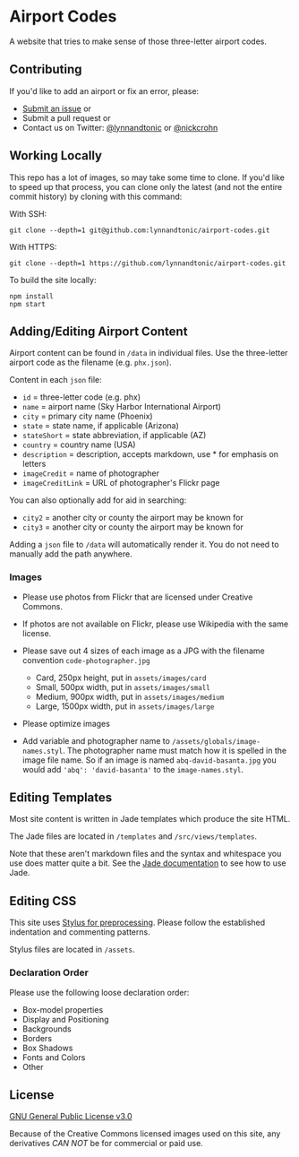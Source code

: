 # Airport Codes

A website that tries to make sense of those three-letter airport codes.

## Contributing

If you'd like to add an airport or fix an error, please:

- [Submit an issue](https://github.com/lynnandtonic/airport-codes/issues) or
- Submit a pull request or
- Contact us on Twitter: [@lynnandtonic](https://twitter.com/lynnandtonic) or [@nickcrohn](https://twitter.com/nickcrohn)

## Working Locally

This repo has a lot of images, so may take some time to clone. If you'd like to speed up that process, you can clone only the latest (and not the entire commit history) by cloning with this command:

With SSH:
```
git clone --depth=1 git@github.com:lynnandtonic/airport-codes.git
```

With HTTPS:
```
git clone --depth=1 https://github.com/lynnandtonic/airport-codes.git
```

To build the site locally:
```
npm install
npm start
```

## Adding/Editing Airport Content

Airport content can be found in `/data` in individual files. Use the three-letter airport code as the filename (e.g. `phx.json`).

Content in each `json` file:

- `id` = three-letter code (e.g. phx)
- `name` = airport name (Sky Harbor International Airport)
- `city` = primary city name (Phoenix)
- `state` = state name, if applicable (Arizona)
- `stateShort` = state abbreviation, if applicable (AZ)
- `country` = country name (USA)
- `description` = description, accepts markdown, use * for emphasis on letters
- `imageCredit` = name of photographer
- `imageCreditLink` = URL of photographer's Flickr page

You can also optionally add for aid in searching:

- `city2` = another city or county the airport may be known for
- `city3` = another city or county the airport may be known for

Adding a `json` file to `/data` will automatically render it. You do not need to manually add the path anywhere.

### Images

- Please use photos from Flickr that are licensed under Creative Commons.
- If photos are not available on Flickr, please use Wikipedia with the same license.
- Please save out 4 sizes of each image as a JPG with the filename convention `code-photographer.jpg`
  - Card, 250px height, put in `assets/images/card`
  - Small, 500px width, put in `assets/images/small`
  - Medium, 900px width, put in `assets/images/medium`
  - Large, 1500px width, put in `assets/images/large`
- Please optimize images

- Add variable and photographer name to `/assets/globals/image-names.styl`. The photographer name must match how it is spelled in the image file name. So if an image is named `abq-david-basanta.jpg` you would add `'abq': 'david-basanta'` to the `image-names.styl`.

## Editing Templates

Most site content is written in Jade templates which produce the site HTML.

The Jade files are located in `/templates` and `/src/views/templates`.

Note that these aren't markdown files and the syntax and whitespace you use does matter quite a bit. See the [Jade documentation](http://jade-lang.com) to see how to use Jade.

## Editing CSS

This site uses [Stylus for preprocessing](http://learnboost.github.io/stylus/). Please follow the established indentation and commenting patterns.

Stylus files are located in `/assets`.

### Declaration Order

Please use the following loose declaration order:

* Box-model properties
* Display and Positioning
* Backgrounds
* Borders
* Box Shadows
* Fonts and Colors
* Other

## License

[GNU General Public License v3.0](http://choosealicense.com/licenses/gpl-3.0/)

Because of the Creative Commons licensed images used on this site, any derivatives _CAN NOT_ be for commercial or paid use.
